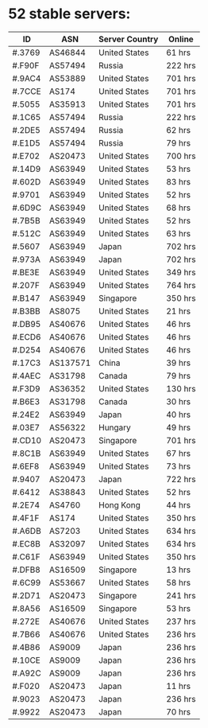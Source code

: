 # 52 stable servers:

| ID | ASN | Server Country | Online |
| ------ | ------ | ------ | ------ |
| #.3769 | AS46844 | United States | 61 hrs |
| #.F90F | AS57494 | Russia | 222 hrs |
| #.9AC4 | AS53889 | United States | 701 hrs |
| #.7CCE | AS174 | United States | 701 hrs |
| #.5055 | AS35913 | United States | 701 hrs |
| #.1C65 | AS57494 | Russia | 222 hrs |
| #.2DE5 | AS57494 | Russia | 62 hrs |
| #.E1D5 | AS57494 | Russia | 79 hrs |
| #.E702 | AS20473 | United States | 700 hrs |
| #.14D9 | AS63949 | United States | 53 hrs |
| #.602D | AS63949 | United States | 83 hrs |
| #.9701 | AS63949 | United States | 52 hrs |
| #.6D9C | AS63949 | United States | 68 hrs |
| #.7B5B | AS63949 | United States | 52 hrs |
| #.512C | AS63949 | United States | 63 hrs |
| #.5607 | AS63949 | Japan | 702 hrs |
| #.973A | AS63949 | Japan | 702 hrs |
| #.BE3E | AS63949 | United States | 349 hrs |
| #.207F | AS63949 | United States | 764 hrs |
| #.B147 | AS63949 | Singapore | 350 hrs |
| #.B3BB | AS8075 | United States | 21 hrs |
| #.DB95 | AS40676 | United States | 46 hrs |
| #.ECD6 | AS40676 | United States | 46 hrs |
| #.D254 | AS40676 | United States | 46 hrs |
| #.17C3 | AS137571 | China | 39 hrs |
| #.4AEC | AS31798 | Canada | 79 hrs |
| #.F3D9 | AS36352 | United States | 130 hrs |
| #.B6E3 | AS31798 | Canada | 30 hrs |
| #.24E2 | AS63949 | Japan | 40 hrs |
| #.03E7 | AS56322 | Hungary | 49 hrs |
| #.CD10 | AS20473 | Singapore | 701 hrs |
| #.8C1B | AS63949 | United States | 67 hrs |
| #.6EF8 | AS63949 | United States | 73 hrs |
| #.9407 | AS20473 | Japan | 722 hrs |
| #.6412 | AS38843 | United States | 52 hrs |
| #.2E74 | AS4760 | Hong Kong | 44 hrs |
| #.4F1F | AS174 | United States | 350 hrs |
| #.A6DB | AS7203 | United States | 634 hrs |
| #.EC8B | AS32097 | United States | 634 hrs |
| #.C61F | AS63949 | United States | 350 hrs |
| #.DFB8 | AS16509 | Singapore | 13 hrs |
| #.6C99 | AS53667 | United States | 58 hrs |
| #.2D71 | AS20473 | Singapore | 241 hrs |
| #.8A56 | AS16509 | Singapore | 53 hrs |
| #.272E | AS40676 | United States | 237 hrs |
| #.7B66 | AS40676 | United States | 236 hrs |
| #.4B86 | AS9009 | Japan | 236 hrs |
| #.10CE | AS9009 | Japan | 236 hrs |
| #.A92C | AS9009 | Japan | 236 hrs |
| #.F020 | AS20473 | Japan | 11 hrs |
| #.9023 | AS20473 | Japan | 236 hrs |
| #.9922 | AS20473 | Japan | 70 hrs |

